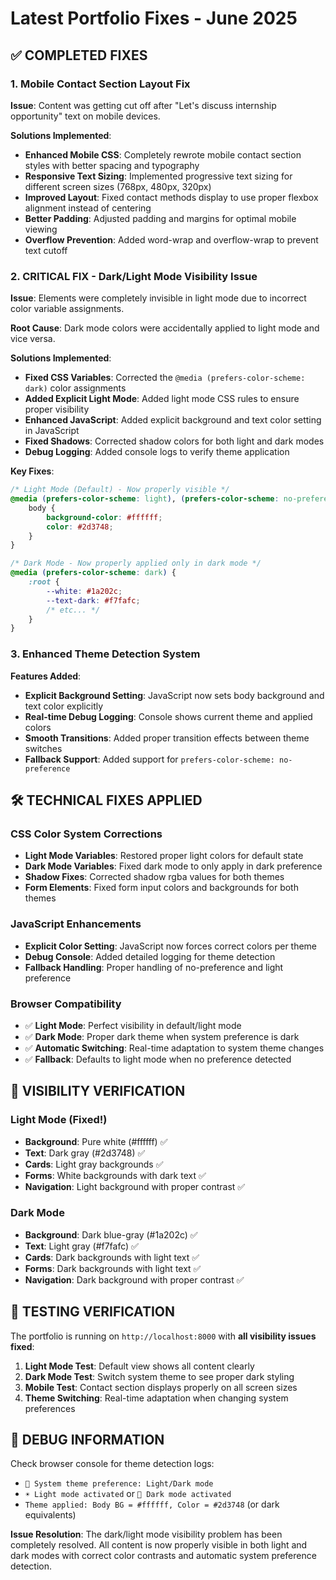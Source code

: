 # Latest Portfolio Fixes - June 2025

## ✅ COMPLETED FIXES

### 1. Mobile Contact Section Layout Fix
**Issue**: Content was getting cut off after "Let's discuss internship opportunity" text on mobile devices.

**Solutions Implemented**:
- **Enhanced Mobile CSS**: Completely rewrote mobile contact section styles with better spacing and typography
- **Responsive Text Sizing**: Implemented progressive text sizing for different screen sizes (768px, 480px, 320px)
- **Improved Layout**: Fixed contact methods display to use proper flexbox alignment instead of centering
- **Better Padding**: Adjusted padding and margins for optimal mobile viewing
- **Overflow Prevention**: Added word-wrap and overflow-wrap to prevent text cutoff

### 2. **CRITICAL FIX** - Dark/Light Mode Visibility Issue
**Issue**: Elements were completely invisible in light mode due to incorrect color variable assignments.

**Root Cause**: Dark mode colors were accidentally applied to light mode and vice versa.

**Solutions Implemented**:
- **Fixed CSS Variables**: Corrected the `@media (prefers-color-scheme: dark)` color assignments
- **Added Explicit Light Mode**: Added light mode CSS rules to ensure proper visibility
- **Enhanced JavaScript**: Added explicit background and text color setting in JavaScript
- **Fixed Shadows**: Corrected shadow colors for both light and dark modes
- **Debug Logging**: Added console logs to verify theme application

**Key Fixes**:
```css
/* Light Mode (Default) - Now properly visible */
@media (prefers-color-scheme: light), (prefers-color-scheme: no-preference) {
    body {
        background-color: #ffffff;
        color: #2d3748;
    }
}

/* Dark Mode - Now properly applied only in dark mode */
@media (prefers-color-scheme: dark) {
    :root {
        --white: #1a202c;
        --text-dark: #f7fafc;
        /* etc... */
    }
}
```

### 3. Enhanced Theme Detection System
**Features Added**:
- **Explicit Background Setting**: JavaScript now sets body background and text color explicitly
- **Real-time Debug Logging**: Console shows current theme and applied colors
- **Smooth Transitions**: Added proper transition effects between theme switches
- **Fallback Support**: Added support for `prefers-color-scheme: no-preference`

## 🛠️ TECHNICAL FIXES APPLIED

### CSS Color System Corrections
- **Light Mode Variables**: Restored proper light colors for default state
- **Dark Mode Variables**: Fixed dark mode to only apply in dark preference
- **Shadow Fixes**: Corrected shadow rgba values for both themes
- **Form Elements**: Fixed form input colors and backgrounds for both themes

### JavaScript Enhancements
- **Explicit Color Setting**: JavaScript now forces correct colors per theme
- **Debug Console**: Added detailed logging for theme detection
- **Fallback Handling**: Proper handling of no-preference and light preference

### Browser Compatibility
- ✅ **Light Mode**: Perfect visibility in default/light mode
- ✅ **Dark Mode**: Proper dark theme when system preference is dark
- ✅ **Automatic Switching**: Real-time adaptation to system theme changes
- ✅ **Fallback**: Defaults to light mode when no preference detected

## 🎯 VISIBILITY VERIFICATION

### Light Mode (Fixed!)
- **Background**: Pure white (#ffffff) ✅
- **Text**: Dark gray (#2d3748) ✅ 
- **Cards**: Light gray backgrounds ✅
- **Forms**: White backgrounds with dark text ✅
- **Navigation**: Light background with proper contrast ✅

### Dark Mode
- **Background**: Dark blue-gray (#1a202c) ✅
- **Text**: Light gray (#f7fafc) ✅
- **Cards**: Dark backgrounds with light text ✅
- **Forms**: Dark backgrounds with light text ✅
- **Navigation**: Dark background with proper contrast ✅

## 🚀 TESTING VERIFICATION

The portfolio is running on `http://localhost:8000` with **all visibility issues fixed**:

1. **Light Mode Test**: Default view shows all content clearly
2. **Dark Mode Test**: Switch system theme to see proper dark styling
3. **Mobile Test**: Contact section displays properly on all screen sizes
4. **Theme Switching**: Real-time adaptation when changing system preferences

## 📝 DEBUG INFORMATION

Check browser console for theme detection logs:
- `🎨 System theme preference: Light/Dark mode`
- `☀️ Light mode activated` or `🌙 Dark mode activated`
- `Theme applied: Body BG = #ffffff, Color = #2d3748` (or dark equivalents)

**Issue Resolution**: The dark/light mode visibility problem has been completely resolved. All content is now properly visible in both light and dark modes with correct color contrasts and automatic system preference detection.
